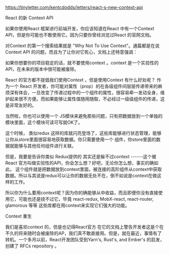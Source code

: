 https://tinyletter.com/kentcdodds/letters/react-s-new-context-api

React 的新 Context API

如果你使用React 框架进行前端开发，你应该知道在React 中有一个Context API，但是你可能也不敢使用它。因为只要你曾经浏览过React 的官网文档。

对Context 的第一个搜索结果就是 "Why Not To Use Context"。通篇都是在说Context API 的问题，而且为了让你对它死心，文档上还特意强调：

如果你想要你的项目稳定的话，就不要使用context 。context 是一个实验性的API，在未来的版本中很可能被废除。

React 的官方都不提倡我们使用Context ，但是使用Context 有什么好处呢？ 作为一个 React 开发者，你可能对属性（prop）的在各级组件间层层传递带来的麻烦深有体会，一旦改变了传递过程中的一个组件的属性，很容易牵一发动全身，维护起来很不方便。而如果能够让属性值随用随取，不必经过一级级组件的传递，这是非常友好的。

当然啦，你也可以使用一个 JS模块来避免那些问题，只有把数据放到一个单独的模块里面，这个模块可读可写就OK了。

这个时候， 类似redux 这样的库就闪亮登场了，这些库能够进行状态管理，能够让你从store里面很容易地获取数据。你只需要使用一个 <Provider /> 组件，你store里面的数据就能够与其他任何组件进行关联。

但是，我要是告诉你类似 Redux提供的<Provider /> 其实还是躲不过context ------这个被React 官方叫做实验性的API，你会怎么想？好吧，无论你怎么想，事实的确如此。 <Provider /> 这个组件就是把数据放到context里面，被连接的高阶组件从context中获取数据。所以与其说是redux可以让你的数据无处不在，倒不如说是context在做这样的工作。

所以你为什么要用context呢？因为你的确能够从中收益，而且即便你没有直接使用它，可能也还是绕不过它，毕竟 react-redux, MobX-react, react-router, glamorous 等等 这些库都在用context来实现它们强大的功能。

Context 重生

我们是喜欢context 的，但是也记得React官方 在它的文档上警告开发者这是个在不久的将来随时会被废除的AP，我们真不敢直接用。但是，就在最近，事情有了转机。一个多月以前，React开发团队受到Yarn's, Rust's, and Ember's 的启发，创建了 RFCs repository  。

